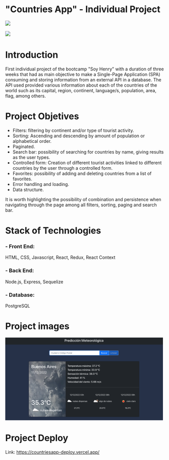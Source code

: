 # "Countries App" - Individual Project

<p align='left'>
    <img src='https://static.wixstatic.com/media/85087f_0d84cbeaeb824fca8f7ff18d7c9eaafd~mv2.png/v1/fill/w_160,h_30,al_c,q_85,usm_0.66_1.00_0.01/Logo_completo_Color_1PNG.webp' </img>
</p>

<p>
    <img src='https://img.freepik.com/vector-premium/lista-paises-europeos-area-coleccion-banderas-diseno-plano-ilustracion-vectorial_570092-42.jpg?w=2000' height="130px"</img>
</p>
</div>



# Introduction
First individual project of the bootcamp "Soy Henry" with a duration of three weeks that had as main objective to make a Single-Page Application (SPA)  consuming and storing information from an external API in a database. The API used provided various information about each of the countries of the world such as its capital, region, continent, language/s, population, area, flag, among others.


# Project Objetives

- Filters: filtering by continent and/or type of tourist activity.
- Sorting: Ascending and descending by amount of population or alphabetical order.
- Paginated.
- Search bar: possibility of searching for countries by name, giving results as the user types.
- Controlled form: Creation of different tourist activities linked to different countries by the user through a controlled form.
- Favorites: possibility of adding and deleting countries from a list of favorites.
- Error handling and loading.
- Data structure.

It is worth highlighting the possibility of combination and persistence when navigating through the page among all filters, sorting, paging and search bar.

# Stack of Technologies

### - Front End:
HTML, CSS, Javascript, React, Redux, React Context

### - Back End:
Node.js, Express, Sequelize

### - Database:
PostgreSQL

# Project images

  <img src="https://github.com/micaelpicco/micaelpicco/blob/main/Weather App.png?raw=true" width=500 align="center"
 />

# Project Deploy

Link: https://countriesapp-deploy.vercel.app/

